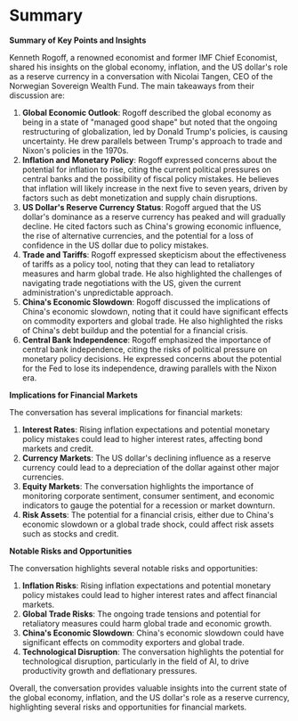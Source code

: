 # Summary

**Summary of Key Points and Insights**

Kenneth Rogoff, a renowned economist and former IMF Chief Economist, shared his insights on the global economy, inflation, and the US dollar's role as a reserve currency in a conversation with Nicolai Tangen, CEO of the Norwegian Sovereign Wealth Fund. The main takeaways from their discussion are:

1. **Global Economic Outlook**: Rogoff described the global economy as being in a state of "managed good shape" but noted that the ongoing restructuring of globalization, led by Donald Trump's policies, is causing uncertainty. He drew parallels between Trump's approach to trade and Nixon's policies in the 1970s.
2. **Inflation and Monetary Policy**: Rogoff expressed concerns about the potential for inflation to rise, citing the current political pressures on central banks and the possibility of fiscal policy mistakes. He believes that inflation will likely increase in the next five to seven years, driven by factors such as debt monetization and supply chain disruptions.
3. **US Dollar's Reserve Currency Status**: Rogoff argued that the US dollar's dominance as a reserve currency has peaked and will gradually decline. He cited factors such as China's growing economic influence, the rise of alternative currencies, and the potential for a loss of confidence in the US dollar due to policy mistakes.
4. **Trade and Tariffs**: Rogoff expressed skepticism about the effectiveness of tariffs as a policy tool, noting that they can lead to retaliatory measures and harm global trade. He also highlighted the challenges of navigating trade negotiations with the US, given the current administration's unpredictable approach.
5. **China's Economic Slowdown**: Rogoff discussed the implications of China's economic slowdown, noting that it could have significant effects on commodity exporters and global trade. He also highlighted the risks of China's debt buildup and the potential for a financial crisis.
6. **Central Bank Independence**: Rogoff emphasized the importance of central bank independence, citing the risks of political pressure on monetary policy decisions. He expressed concerns about the potential for the Fed to lose its independence, drawing parallels with the Nixon era.

**Implications for Financial Markets**

The conversation has several implications for financial markets:

1. **Interest Rates**: Rising inflation expectations and potential monetary policy mistakes could lead to higher interest rates, affecting bond markets and credit.
2. **Currency Markets**: The US dollar's declining influence as a reserve currency could lead to a depreciation of the dollar against other major currencies.
3. **Equity Markets**: The conversation highlights the importance of monitoring corporate sentiment, consumer sentiment, and economic indicators to gauge the potential for a recession or market downturn.
4. **Risk Assets**: The potential for a financial crisis, either due to China's economic slowdown or a global trade shock, could affect risk assets such as stocks and credit.

**Notable Risks and Opportunities**

The conversation highlights several notable risks and opportunities:

1. **Inflation Risks**: Rising inflation expectations and potential monetary policy mistakes could lead to higher interest rates and affect financial markets.
2. **Global Trade Risks**: The ongoing trade tensions and potential for retaliatory measures could harm global trade and economic growth.
3. **China's Economic Slowdown**: China's economic slowdown could have significant effects on commodity exporters and global trade.
4. **Technological Disruption**: The conversation highlights the potential for technological disruption, particularly in the field of AI, to drive productivity growth and deflationary pressures.

Overall, the conversation provides valuable insights into the current state of the global economy, inflation, and the US dollar's role as a reserve currency, highlighting several risks and opportunities for financial markets.